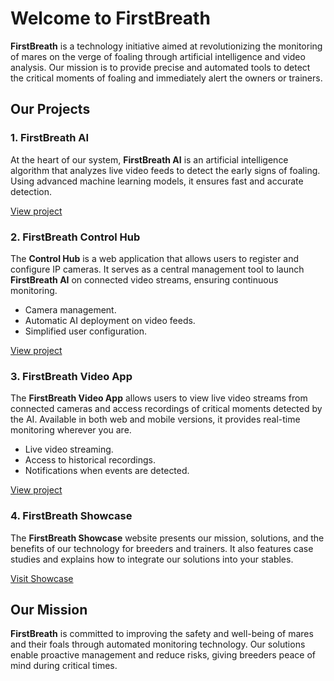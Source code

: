 
# Welcome to FirstBreath

**FirstBreath** is a technology initiative aimed at revolutionizing the monitoring of mares on the verge of foaling through artificial intelligence and video analysis. Our mission is to provide precise and automated tools to detect the critical moments of foaling and immediately alert the owners or trainers.

## Our Projects

### 1. **FirstBreath AI**
At the heart of our system, **FirstBreath AI** is an artificial intelligence algorithm that analyzes live video feeds to detect the early signs of foaling. Using advanced machine learning models, it ensures fast and accurate detection.

[View project](https://github.com/FirstBreath/FirstBreathAI)

### 2. **FirstBreath Control Hub**
The **Control Hub** is a web application that allows users to register and configure IP cameras. It serves as a central management tool to launch **FirstBreath AI** on connected video streams, ensuring continuous monitoring.

- Camera management.
- Automatic AI deployment on video feeds.
- Simplified user configuration.

[View project](https://github.com/FirstBreath/Control-Hub)

### 3. **FirstBreath Video App**
The **FirstBreath Video App** allows users to view live video streams from connected cameras and access recordings of critical moments detected by the AI. Available in both web and mobile versions, it provides real-time monitoring wherever you are.

- Live video streaming.
- Access to historical recordings.
- Notifications when events are detected.

[View project](https://github.com/FirstBreath/Video-App)

### 4. **FirstBreath Showcase**
The **FirstBreath Showcase** website presents our mission, solutions, and the benefits of our technology for breeders and trainers. It also features case studies and explains how to integrate our solutions into your stables.

[Visit Showcase](https://www.firstbreath.com)

## Our Mission

**FirstBreath** is committed to improving the safety and well-being of mares and their foals through automated monitoring technology. Our solutions enable proactive management and reduce risks, giving breeders peace of mind during critical times.
